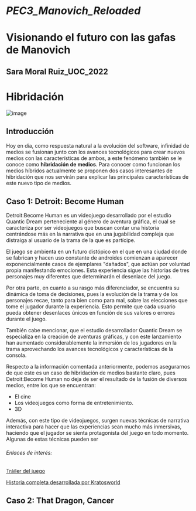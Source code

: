 # **_PEC3_Manovich_Reloaded_**

# Visionando el futuro con las gafas de Manovich
## Sara Moral Ruiz_UOC_2022

# **Hibridación**

![image](https://user-images.githubusercontent.com/121160203/208882036-504e6afb-c675-4c37-a843-3e31d6d5fb87.png)

## Introducción

Hoy en día, como respuesta natural a la evolución del software, infinidad de medios se fusionan junto con los avances tecnológicos para crear nuevos medios con las características de ambos, a este fenómeno también se le conoce como **hibridación de medios**. Para conocer como funcionan los medios híbridos actualmente se proponen dos casos interesantes de hibridación que nos servirán para explicar las principales características de este nuevo tipo de medios.

## Caso 1: Detroit: Become Human

Detroit:Become Human es un videojuego desarrollado por el estudio Quantic Dream perteneciente al género de aventura gráfica, el cual se caracteriza por ser videojuegos que buscan contar una historia centrándose más en la narrativa que en una jugabilidad compleja que distraiga al usuario de la trama de la que es partícipe.

El juego se ambienta en un futuro distópico en el que en una ciudad donde se fabrican y hacen uso constante de androides comienzan a aparecer exponencialmente casos de ejemplares "dañados", que actúan por voluntad propia manifestando emociones. Esta experiencia sigue las historias de tres personajes muy diferentes que determinarán el desenlace del juego.

Por otra parte, en cuanto a su rasgo más diferenciador, se encuentra su dinámica de toma de decisiones, pues la evolución de la trama y de los personajes recae, tanto para bien como para mal, sobre las elecciones que tome el jugador durante la experiencia. Esto permite que cada usuario pueda obtener desenlaces únicos en función de sus valores o errores durante el juego.

También cabe mencionar, que el estudio desarrollador Quantic Dream se especializa en la creación de aventuras gráficas, y con este lanzamiento han aumentado considerablemente la inmersión de los jugadores en la trama aprovechando los avances tecnológicos y características de la consola.

Respecto a la información comentada anteriormente, podemos asegurarnos de que este es un caso de hibridación de medios bastante claro, pues Detroit:Become Human no deja de ser el resultado de la fusión de diversos medios, entre los que se encuentran:
- El cine
- Los videojuegos como forma de entretenimiento.
- 3D

Además, con este tipo de videojuegos, surgen nuevas técnicas de narrativa interactiva para hacer que las experiencias sean mucho más inmersivas, haciendo que el jugador se sienta protagonista del juego en todo momento. Algunas de estas técnicas pueden ser

###### Enlaces de interés:

[Tráiler del juego](https://www.youtube.com/watch?v=euULGCe8Y50&ab_channel=PlayStationEspa%C3%B1a)

[Historia completa desarrollada por Kratosworld](https://www.youtube.com/watch?v=nQUFQZ_KbMs&ab_channel=Kratosworld)


## Caso 2: That Dragon, Cancer
